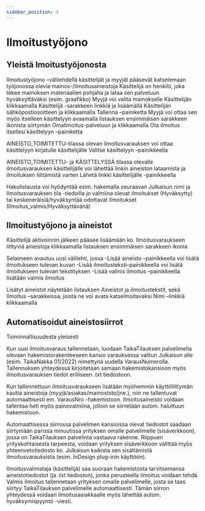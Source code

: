 ```yaml
---
sidebar_position: 3
---
```


# Ilmoitustyöjono

## Yleistä lmoitustyöjonosta

Ilmoitustyöjono –välilehdellä käsittelijät ja myyjät pääsevät katselemaan työjonossa olevia mainos-/ilmoitusaineistoja
Käsittelijä on henkilö, joka tekee mainoksen materiaalien pohjalta ja lataa sen palveluun hyväksyttäväksi (esim. graafikko)
Myyjä voi valita mainokselle Käsittelijän klikkaamalla Käsittelijä -sarakkeen linkkiä ja lisäämällä Käsittelijän sähköpostiosoitteen ja klikkaamalla Tallenna –painiketta
Myyjä voi ottaa sen myös itselleen käsittelyyn avaamalla listauksen ensimmäisen sarakkeen ikonista siirtymän OmaIlmoitus-palveluun ja klikkaamalla Ota ilmoitus itsellesi käsittelyyn –painiketta

AINEISTO_TOIMITETTU-tilassa olevan ilmoitusvarauksen voi ottaa käsittelyyn kirjatulle käsittelijälle Valitse käsittelyyn –painikkeella

AINEISTO_TOIMITETTU- ja KÄSITTELYSSÄ tilassa olevalle ilmoitusvarauksen käsittelijälle voi lähettää linkin aineiston lataamista ja ilmoituksen liittämistä varten Lähetä linkki käsittelijälle -painikkeella

Hakulistausta voi hyödyntää esim. hakemalla seuraavan Julkaisun nimi ja Ilmoitusvarauksen tila -tiedoilla jo valmiina olevat ilmoitukset (Hyväksytty) tai keskeneräisiä/hyväksyntää odottavat ilmoitukset (Ilmoitus_valmis/Hyväksyttävänä)

## Ilmoitustyöjono ja aineistot

Käsittelijä aktivoinnin jälkeen pääsee lisäämään ko. Ilmoitusvaraukseen liittyviä aineistoja klikkaamalla listauksen ensimmäisen sarakkeen ikonia

Selaimeen avautuu uusi välilehti, jossa
-Lisää aineisto –painikkeella voi lisätä ilmoitukseen tulevan kuvan
-Lisää ilmoitusteksti–painikkeella voi lisätä ilmoitukseen tulevan tekstityksen
-Lisää valmis ilmoitus –painikkeella lisätään valmis ilmoitus

Lisätyt aineistot näytetään listauksen Aineistot ja ilmoitustekstit, sekä Ilmoitus –sarakkeissa, joista ne voi avata katselmoitavaksi Nimi –linkkiä klikkaamalla

## Automatisoidut aineistosiirrot

Toiminnallisuudesta yleisesti

Kun uusi ilmoitusvaraus tallennetaan, luodaan TaikaTilauksen palvelimella olevaan hakemistorakenteeseen kansio varauksessa valitun Julkaisun alle (esim. TaikaNakka 01/2022) nimettynä uudella VarausNumerolla. Tallennuksen yhteydessä kirjoitetaan samaan hakemistokansioon myös ilmoitusvarauksen tiedot erilliseen .txt tiedostoon.

Kun tallennettuun ilmoitusvaraukseen lisätään myöhemmin käyttöliittymän kautta aineistoja (myyjä/asiakas/mainoststo/jne.), niin ne tallentuvat automaattisesti em. VarausNro -hakemistoon.
Ilmoitusaineisto voidaan tallentaa heti myös painovalmiina, jolloin se siirretään autom. haluttuun hakemistoon.

Automaattisessa siirrossa palvelimen kansioissa olevat tiedostot saadaan siirtymään parissa minuutissa yrityksen omalle palvelimelle (sisäverkkoon), jossa on TaikaTilauksen palvelinta vastaava rakenne.
Riippuen yrityskohtaisesta tarpeesta, voidaan yrityksen sisäverkkoon välittää myös yhteenvetotiedosto ko. Julkaisun kaikista sen sisältämistä ilmoitusvarauksista (esim. InDesign plug-inin käyttöön).

Ilmoitusvalmistaja (käsittelijä) saa suoraan hakemistosta tarvitsemansa aineistotiedostot (ja .txt tiedoston), jonka perusteella ilmoitus voidaan tehdä.
Valmis ilmoitus tallennetaan yrityksen omalle palvelimelle, josta se taas siirtyy TaikaTilauksen palvelimelle automaattisesti.
Tämän siirron yhteydessä voidaan ilmoitusasiakkaalle myös lähettää autom. hyväksymispyyntö -viesti.
